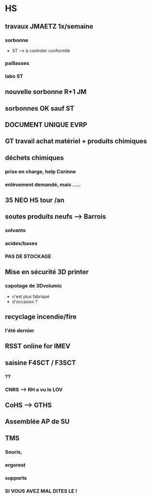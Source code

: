 
# HS

## travaux JMAETZ 1x/semaine

### sorbonne

- ST --> à controler conformité

### paillasses

### labo ST

## nouvelle sorbonne R+1 JM

## sorbonnes OK sauf ST 

## DOCUMENT UNIQUE EVRP

## GT travail achat matériel + produits chimiques

## déchets chimiques

### prise en charge, help Corinne

### enlèvement demandé, mais .....

## 35 NEO HS tour /an  

## soutes produits neufs --> Barrois

### solvants

### acides/bases

### PAS DE STOCKAGE

## Mise en sécurité 3D printer

### capotage de 3Dvolumic

- n'est plus fabriqué
- d'occasion ? 

## recyclage incendie/fire

### l'été dernier

## RSST online for IMEV

## saisine F4SCT / F3SCT

### ??

### CNRS --> RH a vu le LOV

## CoHS --> GTHS

## Assemblée AP de SU

## TMS

### Souris,

### ergorest

### supports

### SI VOUS AVEZ MAL DITES LE ! 


<!--stackedit_data:
eyJoaXN0b3J5IjpbNjY5MDQ4ODM2XX0=
-->